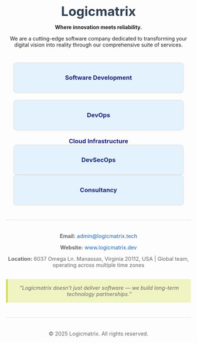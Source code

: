 
<h1  align="center" style="font-size: 2.2rem; margin-bottom: 10px; color: #2c3e50;">Logicmatrix</h1>
<p  align="center"><strong>Where innovation meets reliability.</strong></p>
<p  align="center">We are a cutting-edge software company dedicated to transforming your digital vision into reality through
    our comprehensive suite of services.</p>
<h2style="font-size: 1.5rem; color: #2c3e50; margin-top: 40px; border-bottom: 1px solid #181616; padding-bottom:5px;"></h2>
<h2 align="center"></h2>
<div style="max-width: 800px; margin: 40px auto; padding: 0 20px;">

<div style="display: flex; flex-wrap: wrap; gap: 20px; justify-content: center; margin-top: 30px;">
<div style="flex: 1 1 250px; background: #e3f2fd; border-radius: 8px; border: 1px solid #ddd; padding: 30px; text-align: center; box-shadow: 0 2px 5px rgba(0,0,0,0.05);">
<h3 style="margin: 0; color: #1a237e;">Software Development</h3>
</div>
<div style="flex: 1 1 250px; background: #e3f2fd; border-radius: 8px; border: 1px solid #ddd; padding: 30px; text-align: center; box-shadow: 0 2px 5px rgba(0,0,0,0.05);">
<h3 style="margin: 0; color: #1a237e;">DevOps</h3>
</div>
<divstyle="flex: 1 1 250px; background: #e3f2fd; border-radius: 8px; border: 1px solid #ddd; padding: 30px; text-align: center; box-shadow: 0 2px 5px rgba(0,0,0,0.05);">
<h3 style="margin: 0; color: #1a237e;">Cloud Infrastructure</h3>
</div>

<div style="flex: 1 1 250px; background: #e3f2fd; border-radius: 8px; border: 1px solid #ddd; padding: 30px; text-align: center; box-shadow: 0 2px 5px rgba(0,0,0,0.05);">
<h3 style="margin: 0; color: #1a237e;">DevSecOps</h3>
</div>
<div style="flex: 1 1 250px; background: #e3f2fd; border-radius: 8px; border: 1px solid #ddd; padding: 30px; text-align: center; box-shadow: 0 2px 5px rgba(0,0,0,0.05);">
<h3 style="margin: 0; color: #1a237e;">Consultancy</h3>
</div>
</div>
<div style="text-align: center; margin-top: 40px; font-size: 0.9rem; color: #666; padding-top: 20px; border-top: 1px solid #ddd">
<div style="margin-bottom: 20px;">
<p><strong>Email:</strong> <a href="mailto:admin@logicmatrix.tech"style="color: #1565c0; text-decoration: none ">admin@logicmatrix.tech</a></p>
<p><strong>Website:</strong> <a href="https://logicmatrix.tech/" target="_blank"style="color: #1565c0; text-decoration: none">www.logicmatrix.dev</a></p>
<p><strong>Location:</strong> 6037 Omega Ln. Manassas, Virginia 20112, USA | Global team, operating
            across multiple time zones</p>
</div>
<div style="font-style: italic; background: #f0f4c3; padding: 15px 20px; border-left: 4px solid #cddc39; margin-top: 30px;"> “Logicmatrix doesn’t just deliver software — we build long-term technology partnerships.”
</div>
<div style="text-align: center; margin-top: 40px; font-size: 0.9rem; color: #666; padding-top: 20px; border-top: 1px solid #ddd;">
<p>© 2025 Logicmatrix. All rights reserved.</p>
</div>
</div>
</div>